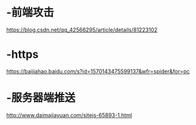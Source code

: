 # -前端攻击
https://blog.csdn.net/qq_42566295/article/details/81223102

# -https
https://baijiahao.baidu.com/s?id=1570143475599137&wfr=spider&for=pc

# -服务器端推送
http://www.daimajiayuan.com/sitejs-65893-1.html
